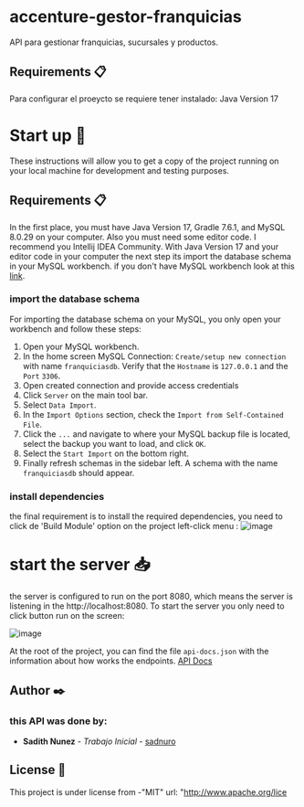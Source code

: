 # accenture-gestor-franquicias
API para gestionar franquicias, sucursales y productos.


## Requirements  📋
Para configurar el proeycto se requiere tener instalado:
Java Version 17



# Start up 🚀
These instructions will allow you to get a copy of the project running on your local machine for development and testing purposes.

## Requirements  📋
In the first place,  you must have Java Version 17, Gradle 7.6.1, and MySQL 8.0.29 on your computer. 
Also you must need some editor code. I recommend you Intellij IDEA Community.
With Java Version 17 and your editor code in your computer the next step its import the database schema in your MySQL workbench. if you don't have MySQL workbench look at this [link](https://dev.mysql.com/downloads/file/?id=506568).

### import the database schema 
For importing the database schema on your MySQL, you only open your workbench and follow these steps:

 1. Open your MySQL workbench. 
 2. In the home screen MySQL Connection: `Create/setup new connection` with name `franquiciasdb`. Verify that the `Hostname` is `127.0.0.1` and the `Port` `3306`.
 3. Open created connection and provide access credentials
 4. Click `Server` on the main tool bar.
 5. Select  `Data Import`.
 6. In the `Import Options` section, check the `Import from Self-Contained File`.
 7. Click the  `...`  and navigate to where your MySQL backup file is located, select the backup you want to load, and click  `OK`.
 8. Select the `Start Import`  on the bottom right.
 9. Finally refresh schemas in the sidebar left. A schema with the name `franquiciasdb` should appear.

### install dependencies
the final requirement is to install the required dependencies, you need to click de 'Build Module' option on the project left-click menu :
![image](https://github.com/user-attachments/assets/deb4afc2-19c0-41d0-b67a-4d8dcd36380b)

# start the server :inbox_tray: 

the server is configured to run on the port 8080, which means the server is listening in the http://localhost:8080.
To start the server you only need to click button run on the screen:

![image](https://github.com/user-attachments/assets/54d0fae5-4dad-4d41-a281-fd0d64688c2a)

At the root of the project, you can find the file `api-docs.json` with the information about how works the endpoints.
[API Docs](https://app.swaggerhub.com/apis/sadithnunez/Gestor-Franquicias/1.0.0-oas3.1)

## Author  ✒️

### this  API was done by:
-   **Sadith Nunez**  -  _Trabajo Inicial_ -  [sadnuro](https://github.com/Sadnuro)

## License  📄

This project is under license from  -"MIT"
url: "http://www.apache.org/lice


